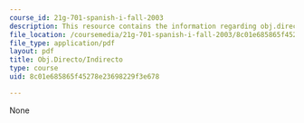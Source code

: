 ```yaml
---
course_id: 21g-701-spanish-i-fall-2003
description: This resource contains the information regarding obj.directo/indirecto.
file_location: /coursemedia/21g-701-spanish-i-fall-2003/8c01e685865f45278e23698229f3e678_MIT21G_701F03_16objdi.pdf
file_type: application/pdf
layout: pdf
title: Obj.Directo/Indirecto
type: course
uid: 8c01e685865f45278e23698229f3e678

---
```

None
